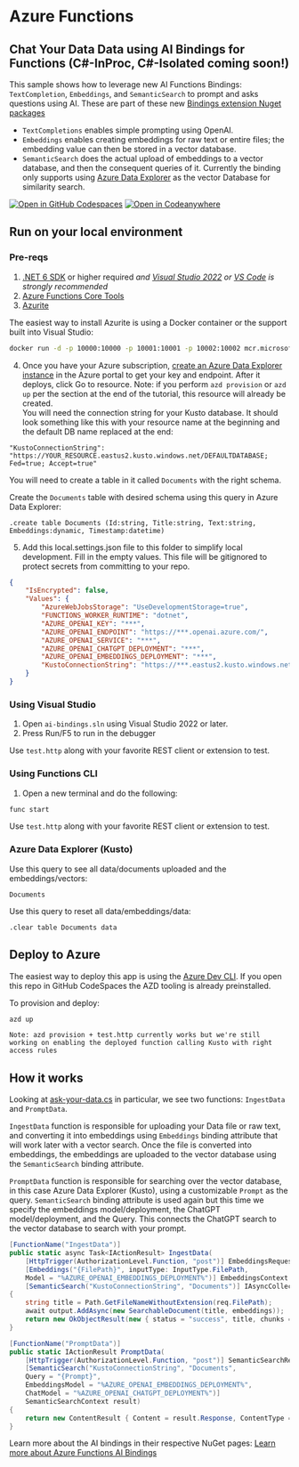 # Azure Functions
## Chat Your Data Data using AI Bindings for Functions (C#-InProc, C#-Isolated coming soon!)

This sample shows how to leverage new AI Functions Bindings: `TextCompletion`, `Embeddings`, and `SemanticSearch` to prompt and asks questions using AI.  These are part of these new [Bindings extension Nuget packages](https://www.nuget.org/packages/Microsoft.Azure.WebJobs.Extensions.OpenAI)
- `TextCompletions` enables simple prompting using OpenAI.  
- `Embeddings` enables creating embeddings for raw text or entire files; the embedding value can then be stored in a vector database.  
- `SemanticSearch` does the actual upload of embeddings to a vector database, and then the consequent queries of it.  Currently the binding only supports using [Azure Data Explorer](https://techcommunity.microsoft.com/t5/azure-data-explorer-blog/azure-data-explorer-for-vector-similarity-search/ba-p/3819626) as the vector Database for similarity search.

[![Open in GitHub Codespaces](https://github.com/codespaces/badge.svg)](https://github.com/codespaces/new?hide_repo_select=true&ref=main&repo=575770869) [![Open in Codeanywhere](https://codeanywhere.com/img/open-in-codeanywhere-btn.svg)](https://app.codeanywhere.com/#https://github.com/paulyuk/functions/ai/ai-bindings)

## Run on your local environment

### Pre-reqs
1) [.NET 6 SDK](https://dotnet.microsoft.com/en-us/download/dotnet/6.0) or higher required *and [Visual Studio 2022](https://visualstudio.microsoft.com/vs/) or [VS Code](https://code.visualstudio.com/) is strongly recommended*
2) [Azure Functions Core Tools](https://learn.microsoft.com/en-us/azure/azure-functions/functions-run-local?tabs=v4%2Cmacos%2Ccsharp%2Cportal%2Cbash#install-the-azure-functions-core-tools)
3) [Azurite](https://github.com/Azure/Azurite)

The easiest way to install Azurite is using a Docker container or the support built into Visual Studio:
```bash
docker run -d -p 10000:10000 -p 10001:10001 -p 10002:10002 mcr.microsoft.com/azure-storage/azurite
```

4) Once you have your Azure subscription, [create an Azure Data Explorer instance](https://learn.microsoft.com/en-us/azure/data-explorer/create-cluster-and-database?tabs=free) in the Azure portal to get your key and endpoint. After it deploys, click Go to resource.  Note: if you perform `azd provision` or `azd up` per the section at the end of the tutorial, this resource will already be created.  
You will need the connection string for your Kusto database. It should look something like this with your resource name at the beginning and the default DB name replaced at the end:
```
"KustoConnectionString": "https://YOUR_RESOURCE.eastus2.kusto.windows.net/DEFAULTDATABASE; Fed=true; Accept=true"
``` 
You will need to create a table in it called `Documents` with the right schema. 

Create the `Documents` table with desired schema using this query in Azure Data Explorer:
```
.create table Documents (Id:string, Title:string, Text:string, Embeddings:dynamic, Timestamp:datetime)
```

5) Add this local.settings.json file to this folder to simplify local development.  Fill in the empty values.  This file will be gitignored to protect secrets from committing to your repo.  
```json
{
    "IsEncrypted": false,
    "Values": {
        "AzureWebJobsStorage": "UseDevelopmentStorage=true",
        "FUNCTIONS_WORKER_RUNTIME": "dotnet",
        "AZURE_OPENAI_KEY": "***",
        "AZURE_OPENAI_ENDPOINT": "https://***.openai.azure.com/",
        "AZURE_OPENAI_SERVICE": "***",
        "AZURE_OPENAI_CHATGPT_DEPLOYMENT": "***",
        "AZURE_OPENAI_EMBEDDINGS_DEPLOYMENT": "***",       
        "KustoConnectionString": "https://***.eastus2.kusto.windows.net/your-database-here; Fed=true; Accept=true"
    }
}
```

### Using Visual Studio
1) Open `ai-bindings.sln` using Visual Studio 2022 or later.
2) Press Run/F5 to run in the debugger

Use `test.http` along with your favorite REST client or extension to test.

### Using Functions CLI
1) Open a new terminal and do the following:

```bash
func start
```

Use `test.http` along with your favorite REST client or extension to test.

### Azure Data Explorer (Kusto)

Use this query to see all data/documents uploaded and the embeddings/vectors:
```
Documents
```

Use this query to reset all data/embeddings/data:
```
.clear table Documents data
```

## Deploy to Azure

The easiest way to deploy this app is using the [Azure Dev CLI](https://aka.ms/azd).  If you open this repo in GitHub CodeSpaces the AZD tooling is already preinstalled.

To provision and deploy:
```bash
azd up
```

`Note: azd provision + test.http currently works but we're still working on enabling the deployed function calling Kusto with right access rules`

## How it works

Looking at [ask-your-data.cs](src/ask-your-data.cs) in particular, we see two functions: `IngestData` and `PromptData`.

`IngestData` function is responsible for uploading your Data file or raw text, and converting it into embeddings using `Embeddings` binding attribute that will work later with a vector search.
Once the file is converted into embeddings, the embeddings are uploaded to the vector database using the `SemanticSearch` binding attribute.  

`PromptData` function is responsible for searching over the vector database, in this case Azure Data Explorer (Kusto), using a customizable `Prompt` as the query.  `SemanticSearch` binding attribute
is used again but this time we specify the embeddings model/deployment, the ChatGPT model/deployment, and the Query.  This connects the ChatGPT search to the vector database to search with your prompt. 

```csharp
[FunctionName("IngestData")]
public static async Task<IActionResult> IngestData(
    [HttpTrigger(AuthorizationLevel.Function, "post")] EmbeddingsRequest req,
    [Embeddings("{FilePath}", inputType: InputType.FilePath, 
    Model = "%AZURE_OPENAI_EMBEDDINGS_DEPLOYMENT%")] EmbeddingsContext embeddings,
    [SemanticSearch("KustoConnectionString", "Documents")] IAsyncCollector<SearchableDocument> output)
{
    string title = Path.GetFileNameWithoutExtension(req.FilePath);
    await output.AddAsync(new SearchableDocument(title, embeddings));
    return new OkObjectResult(new { status = "success", title, chunks = embeddings.Count });
}

[FunctionName("PromptData")]
public static IActionResult PromptData(
    [HttpTrigger(AuthorizationLevel.Function, "post")] SemanticSearchRequest unused,
    [SemanticSearch("KustoConnectionString", "Documents", 
    Query = "{Prompt}", 
    EmbeddingsModel = "%AZURE_OPENAI_EMBEDDINGS_DEPLOYMENT%", 
    ChatModel = "%AZURE_OPENAI_CHATGPT_DEPLOYMENT%")] 
    SemanticSearchContext result)
{
    return new ContentResult { Content = result.Response, ContentType = "text/plain" };
}
```

Learn more about the AI bindings in their respective NuGet pages:
[Learn more about Azure Functions AI Bindings](https://www.nuget.org/packages/Microsoft.Azure.WebJobs.Extensions.OpenAI)



